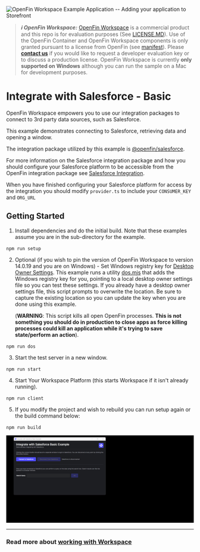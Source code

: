 ![OpenFin Workspace Example Application -- Adding your application to Storefront](../../assets/OpenFin-Workspace-Starter.png)

> **_:information_source: OpenFin Workspace:_** [OpenFin Workspace](https://www.openfin.co/workspace/) is a commercial product and this repo is for evaluation purposes (See [LICENSE.MD](LICENSE.MD)). Use of the OpenFin Container and OpenFin Workspace components is only granted pursuant to a license from OpenFin (see [manifest](public/manifest.fin.json)). Please [**contact us**](https://www.openfin.co/workspace/poc/) if you would like to request a developer evaluation key or to discuss a production license.
> OpenFin Workspace is currently **only supported on Windows** although you can run the sample on a Mac for development purposes.

# Integrate with Salesforce - Basic

OpenFin Workspace empowers you to use our integration packages to connect to 3rd party data sources, such as Salesforce.

This example demonstrates connecting to Salesforce, retrieving data and opening a window.

The integration package utilized by this example is [@openfin/salesforce](https://www.npmjs.com/package/@openfin/salesforce).

For more information on the Salesforce integration package and how you should configure your Salesforce platform to be accessible from the OpenFin integration package see [Salesforce Integration](https://developers.openfin.co/of-docs/docs/salesforce-integration).

When you have finished configuring your Salesforce platform for access by the integration you should modify `provider.ts` to include your `CONSUMER_KEY` and `ORG_URL`

## Getting Started

1. Install dependencies and do the initial build. Note that these examples assume you are in the sub-directory for the example.

```shell
npm run setup
```

2. Optional (if you wish to pin the version of OpenFin Workspace to version 14.0.19 and you are on Windows) - Set Windows registry key for [Desktop Owner Settings](https://developers.openfin.co/docs/desktop-owner-settings).
   This example runs a utility [dos.mjs](./scripts/dos.mjs) that adds the Windows registry key for you, pointing to a local desktop owner
   settings file so you can test these settings. If you already have a desktop owner settings file, this script prompts to overwrite the location. Be sure to capture the existing location so you can update the key when you are done using this example.

   (**WARNING**: This script kills all open OpenFin processes. **This is not something you should do in production to close apps as force killing processes could kill an application while it's trying to save state/perform an action**).

```shell
npm run dos
```

3. Start the test server in a new window.

```shell
npm run start
```

4. Start Your Workspace Platform (this starts Workspace if it isn't already running).

```shell
npm run client
```

5. If you modify the project and wish to rebuild you can run setup again or the build command below:

```shell
npm run build
```

![Integrate with Salesforce](openfin-integrate-with-salesforce.gif)

---

### Read more about [working with Workspace](https://developers.openfin.co/of-docs/docs/overview-of-workspace)
